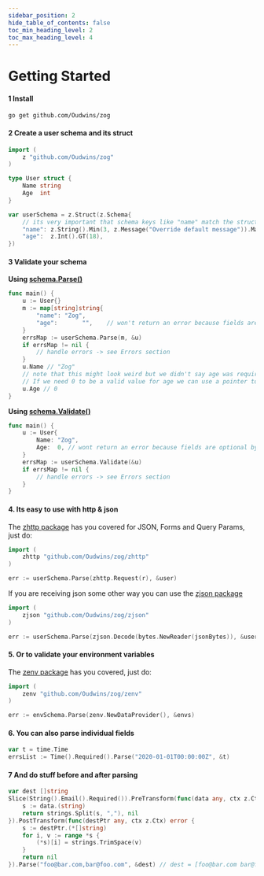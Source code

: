 ```yaml
---
sidebar_position: 2
hide_table_of_contents: false
toc_min_heading_level: 2
toc_max_heading_level: 4
---
```


# Getting Started

#### **1 Install**

```bash
go get github.com/Oudwins/zog
```

#### **2 Create a user schema and its struct**

```go
import (
	z "github.com/Oudwins/zog"
)

type User struct {
	Name string
	Age  int
}

var userSchema = z.Struct(z.Schema{
	// its very important that schema keys like "name" match the struct field name NOT the input data
	"name": z.String().Min(3, z.Message("Override default message")).Max(10),
	"age":  z.Int().GT(18),
})
```

#### **3 Validate your schema**

**Using [schema.Parse()](https://zog.dev/core-concepts/parsing)**

```go
func main() {
	u := User{}
	m := map[string]string{
		"name": "Zog",
		"age":       "",    // won't return an error because fields are optional by default
	}
	errsMap := userSchema.Parse(m, &u)
	if errsMap != nil {
		// handle errors -> see Errors section
	}
	u.Name // "Zog"
	// note that this might look weird but we didn't say age was required so Zog just skipped the empty string and we are left with the uninitialized int
	// If we need 0 to be a valid value for age we can use a pointer to an int which will be nil if the value was not present in the input data
	u.Age // 0
}
```

**Using [schema.Validate()](https://zog.dev/core-concepts/validate)**

```go
func main() {
	u := User{
		Name: "Zog",
		Age:  0, // wont return an error because fields are optional by default otherwise it will error
	}
	errsMap := userSchema.Validate(&u)
	if errsMap != nil {
		// handle errors -> see Errors section
	}
}
```

#### **4. Its easy to use with http & json**

The [zhttp package](https://zog.dev/packages/zhttp) has you covered for JSON, Forms and Query Params, just do:

```go
import (
	zhttp "github.com/Oudwins/zog/zhttp"
)

err := userSchema.Parse(zhttp.Request(r), &user)
```

If you are receiving json some other way you can use the [zjson package](https://zog.dev/packages/zjson)

```go
import (
	zjson "github.com/Oudwins/zog/zjson"
)

err := userSchema.Parse(zjson.Decode(bytes.NewReader(jsonBytes)), &user)
```

#### **5. Or to validate your environment variables**

The [zenv package](https://zog.dev/packages/zenv) has you covered, just do:

```go
import (
	zenv "github.com/Oudwins/zog/zenv"
)

err := envSchema.Parse(zenv.NewDataProvider(), &envs)
```

#### **6. You can also parse individual fields**

```go
var t = time.Time
errsList := Time().Required().Parse("2020-01-01T00:00:00Z", &t)
```

#### **7 And do stuff before and after parsing**

```go
var dest []string
Slice(String().Email().Required()).PreTransform(func(data any, ctx z.Ctx) (any, error) {
	s := data.(string)
	return strings.Split(s, ","), nil
}).PostTransform(func(destPtr any, ctx z.Ctx) error {
	s := destPtr.(*[]string)
	for i, v := range *s {
		(*s)[i] = strings.TrimSpace(v)
	}
	return nil
}).Parse("foo@bar.com,bar@foo.com", &dest) // dest = [foo@bar.com bar@foo.com]
```

